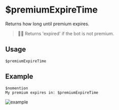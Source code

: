# $premiumExpireTime
Returns how long until premium expires.
> 🧙‍♂️ Returns 'expired' if the bot is not premium.

## Usage
```
$premiumExpireTime
```

## Example
```
$nomention
My premium expires in: $premiumExpireTime
```

![example](https://user-images.githubusercontent.com/69215413/123555040-38c9bc80-d751-11eb-963d-92c7b36f9d38.png)
